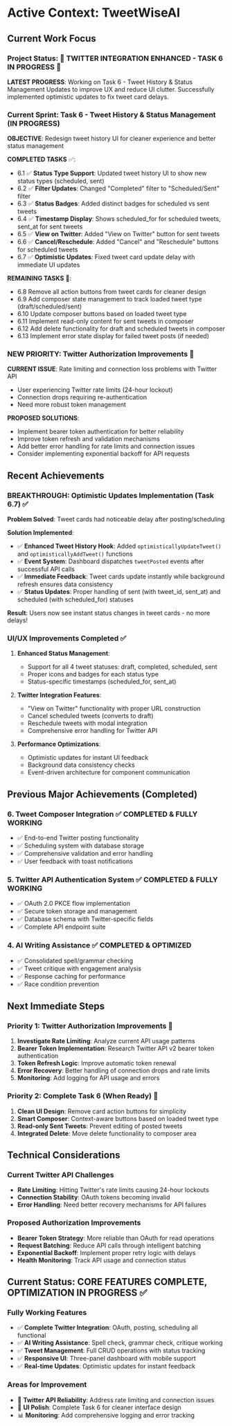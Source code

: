 # Active Context: TweetWiseAI

## Current Work Focus

### Project Status: 🚀 TWITTER INTEGRATION ENHANCED - TASK 6 IN PROGRESS 🚀

**LATEST PROGRESS**: Working on Task 6 - Tweet History & Status Management Updates to improve UX and reduce UI clutter. Successfully implemented optimistic updates to fix tweet card delays.

### Current Sprint: Task 6 - Tweet History & Status Management (IN PROGRESS)

**OBJECTIVE**: Redesign tweet history UI for cleaner experience and better status management

**COMPLETED TASKS** ✅:
- 6.1 ✅ **Status Type Support**: Updated tweet history UI to show new status types (scheduled, sent)
- 6.2 ✅ **Filter Updates**: Changed "Completed" filter to "Scheduled/Sent" filter 
- 6.3 ✅ **Status Badges**: Added distinct badges for scheduled vs sent tweets
- 6.4 ✅ **Timestamp Display**: Shows scheduled_for for scheduled tweets, sent_at for sent tweets
- 6.5 ✅ **View on Twitter**: Added "View on Twitter" button for sent tweets
- 6.6 ✅ **Cancel/Reschedule**: Added "Cancel" and "Reschedule" buttons for scheduled tweets
- 6.7 ✅ **Optimistic Updates**: Fixed tweet card update delay with immediate UI updates

**REMAINING TASKS** 🔄:
- 6.8 Remove all action buttons from tweet cards for cleaner design
- 6.9 Add composer state management to track loaded tweet type (draft/scheduled/sent)
- 6.10 Update composer buttons based on loaded tweet type
- 6.11 Implement read-only content for sent tweets in composer
- 6.12 Add delete functionality for draft and scheduled tweets in composer
- 6.13 Implement error state display for failed tweet posts (if needed)

### NEW PRIORITY: Twitter Authorization Improvements 🔧

**CURRENT ISSUE**: Rate limiting and connection loss problems with Twitter API
- User experiencing Twitter rate limits (24-hour lockout)
- Connection drops requiring re-authentication
- Need more robust token management

**PROPOSED SOLUTIONS**:
- Implement bearer token authentication for better reliability
- Improve token refresh and validation mechanisms
- Add better error handling for rate limits and connection issues
- Consider implementing exponential backoff for API requests

## Recent Achievements

### BREAKTHROUGH: Optimistic Updates Implementation (Task 6.7) ✅

**Problem Solved**: Tweet cards had noticeable delay after posting/scheduling

**Solution Implemented**:
- ✅ **Enhanced Tweet History Hook**: Added `optimisticallyUpdateTweet()` and `optimisticallyAddTweet()` functions
- ✅ **Event System**: Dashboard dispatches `tweetPosted` events after successful API calls
- ✅ **Immediate Feedback**: Tweet cards update instantly while background refresh ensures data consistency
- ✅ **Status Updates**: Proper handling of sent (with tweet_id, sent_at) and scheduled (with scheduled_for) statuses

**Result**: Users now see instant status changes in tweet cards - no more delays!

### UI/UX Improvements Completed ✅

1. **Enhanced Status Management**:
   - Support for all 4 tweet statuses: draft, completed, scheduled, sent
   - Proper icons and badges for each status type
   - Status-specific timestamps (scheduled_for, sent_at)

2. **Twitter Integration Features**:
   - "View on Twitter" functionality with proper URL construction
   - Cancel scheduled tweets (converts to draft)
   - Reschedule tweets with modal integration
   - Comprehensive error handling for Twitter API

3. **Performance Optimizations**:
   - Optimistic updates for instant UI feedback
   - Background data consistency checks
   - Event-driven architecture for component communication

## Previous Major Achievements (Completed)

### 6. **Tweet Composer Integration** ✅ **COMPLETED & FULLY WORKING**
- ✅ End-to-end Twitter posting functionality
- ✅ Scheduling system with database storage
- ✅ Comprehensive validation and error handling
- ✅ User feedback with toast notifications

### 5. **Twitter API Authentication System** ✅ **COMPLETED & FULLY WORKING**
- ✅ OAuth 2.0 PKCE flow implementation
- ✅ Secure token storage and management
- ✅ Database schema with Twitter-specific fields
- ✅ Complete API endpoint suite

### 4. **AI Writing Assistance** ✅ **COMPLETED & OPTIMIZED**
- ✅ Consolidated spell/grammar checking
- ✅ Tweet critique with engagement analysis
- ✅ Response caching for performance
- ✅ Race condition prevention

## Next Immediate Steps

### Priority 1: Twitter Authorization Improvements 🔧
1. **Investigate Rate Limiting**: Analyze current API usage patterns
2. **Bearer Token Implementation**: Research Twitter API v2 bearer token authentication
3. **Token Refresh Logic**: Improve automatic token renewal
4. **Error Recovery**: Better handling of connection drops and rate limits
5. **Monitoring**: Add logging for API usage and errors

### Priority 2: Complete Task 6 (When Ready) 🎨
1. **Clean UI Design**: Remove card action buttons for simplicity
2. **Smart Composer**: Context-aware buttons based on loaded tweet type
3. **Read-only Sent Tweets**: Prevent editing of posted tweets
4. **Integrated Delete**: Move delete functionality to composer area

## Technical Considerations

### Current Twitter API Challenges
- **Rate Limiting**: Hitting Twitter's rate limits causing 24-hour lockouts
- **Connection Stability**: OAuth tokens becoming invalid
- **Error Handling**: Need better recovery mechanisms for API failures

### Proposed Authorization Improvements
- **Bearer Token Strategy**: More reliable than OAuth for read operations
- **Request Batching**: Reduce API calls through intelligent batching
- **Exponential Backoff**: Implement proper retry logic with delays
- **Health Monitoring**: Track API usage and connection status

## Current Status: CORE FEATURES COMPLETE, OPTIMIZATION IN PROGRESS ✅

### Fully Working Features
- ✅ **Complete Twitter Integration**: OAuth, posting, scheduling all functional
- ✅ **AI Writing Assistance**: Spell check, grammar check, critique working
- ✅ **Tweet Management**: Full CRUD operations with status tracking
- ✅ **Responsive UI**: Three-panel dashboard with mobile support
- ✅ **Real-time Updates**: Optimistic updates for instant feedback

### Areas for Improvement
- 🔧 **Twitter API Reliability**: Address rate limiting and connection issues
- 🎨 **UI Polish**: Complete Task 6 for cleaner interface design
- 📊 **Monitoring**: Add comprehensive logging and error tracking
